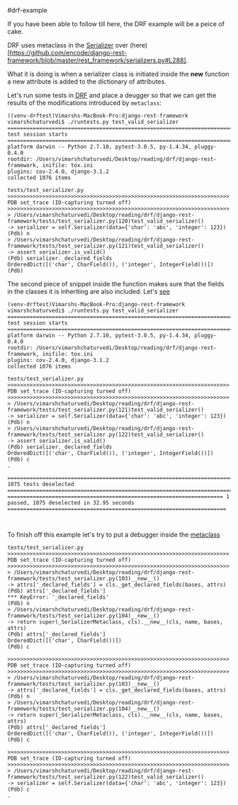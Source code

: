 #drf-example

If you have been able to follow till here, the DRF example will be a peice of cake.

DRF uses metaclass in the [Serializer](https://github.com/encode/django-rest-framework/blob/master/rest_framework/serializers.py#L349) over (here)[https://github.com/encode/django-rest-framework/blob/master/rest_framework/serializers.py#L288].

What it is doing is when a serializer class is initiated inside the __new__ function a new attribute is added to the dictionary of attributes. 

Let's run some tests in [DRF](https://github.com/vimarshc/django-rest-framework/blob/dd2230cd8baf08d3cc645eb6c7098fb52122f001/tests/test_serializer.py#L119) and place a deugger so that we can get the results of the modifications introduced by `metaclass`:
```
((venv-drftest)Vimarshs-MacBook-Pro:django-rest-framework vimarshchaturvedi$ ./runtests.py test_valid_serializer
================================================================================ test session starts ================================================================================
platform darwin -- Python 2.7.10, pytest-3.0.5, py-1.4.34, pluggy-0.4.0
rootdir: /Users/vimarshchaturvedi/Desktop/reading/drf/django-rest-framework, inifile: tox.ini
plugins: cov-2.4.0, django-3.1.2
collected 1076 items 

tests/test_serializer.py 
>>>>>>>>>>>>>>>>>>>>>>>>>>>>>>>>>>>>>>>>>>>>>>>>>>>>>>>>>>>>>>>>>>>>>> PDB set_trace (IO-capturing turned off) >>>>>>>>>>>>>>>>>>>>>>>>>>>>>>>>>>>>>>>>>>>>>>>>>>>>>>>>>>>>>>>>>>>>>>
> /Users/vimarshchaturvedi/Desktop/reading/drf/django-rest-framework/tests/test_serializer.py(120)test_valid_serializer()
-> serializer = self.Serializer(data={'char': 'abc', 'integer': 123})
(Pdb) n
> /Users/vimarshchaturvedi/Desktop/reading/drf/django-rest-framework/tests/test_serializer.py(121)test_valid_serializer()
-> assert serializer.is_valid()
(Pdb) serializer._declared_fields
OrderedDict([('char', CharField()), ('integer', IntegerField())])
(Pdb) 

```


The second piece of snippet inside the function makes sure that the fields in the classes it is inheriting are also included. Let's [see](https://github.com/vimarshc/django-rest-framework/blob/bf686cf4f6309b8757ea7b20f9f4bcd710bbe003/tests/test_serializer.py#L121) 
```
(venv-drftest)Vimarshs-MacBook-Pro:django-rest-framework vimarshchaturvedi$ ./runtests.py test_valid_serializer
================================================================================ test session starts ================================================================================
platform darwin -- Python 2.7.10, pytest-3.0.5, py-1.4.34, pluggy-0.4.0
rootdir: /Users/vimarshchaturvedi/Desktop/reading/drf/django-rest-framework, inifile: tox.ini
plugins: cov-2.4.0, django-3.1.2
collected 1076 items 

tests/test_serializer.py 
>>>>>>>>>>>>>>>>>>>>>>>>>>>>>>>>>>>>>>>>>>>>>>>>>>>>>>>>>>>>>>>>>>>>>> PDB set_trace (IO-capturing turned off) >>>>>>>>>>>>>>>>>>>>>>>>>>>>>>>>>>>>>>>>>>>>>>>>>>>>>>>>>>>>>>>>>>>>>>
> /Users/vimarshchaturvedi/Desktop/reading/drf/django-rest-framework/tests/test_serializer.py(121)test_valid_serializer()
-> serializer = self.Serializer(data={'char': 'abc', 'integer': 123})
(Pdb) n
> /Users/vimarshchaturvedi/Desktop/reading/drf/django-rest-framework/tests/test_serializer.py(122)test_valid_serializer()
-> assert serializer.is_valid()
(Pdb) serializer._declared_fields
OrderedDict([('char', CharField()), ('integer', IntegerField())])
(Pdb) c
.

=============================================================================== 1075 tests deselected ===============================================================================
==================================================================== 1 passed, 1075 deselected in 32.95 seconds =====================================================================



```


To finish off this example let's try to put a debugger inside the [metaclass](https://github.com/vimarshc/django-rest-framework/blob/69f93e00bac5b519f12a4214711732c66ddfb041/tests/test_serializer.py#L102)


```
tests/test_serializer.py 
>>>>>>>>>>>>>>>>>>>>>>>>>>>>>>>>>>>>>>>>>>>>>>>>>>>>>>>>>>>>>>>>>>>>>> PDB set_trace (IO-capturing turned off) >>>>>>>>>>>>>>>>>>>>>>>>>>>>>>>>>>>>>>>>>>>>>>>>>>>>>>>>>>>>>>>>>>>>>>
> /Users/vimarshchaturvedi/Desktop/reading/drf/django-rest-framework/tests/test_serializer.py(103)__new__()
-> attrs['_declared_fields'] = cls._get_declared_fields(bases, attrs)
(Pdb) attrs['_declared_fields']
*** KeyError: '_declared_fields'
(Pdb) n
> /Users/vimarshchaturvedi/Desktop/reading/drf/django-rest-framework/tests/test_serializer.py(104)__new__()
-> return super(_SerializerMetaclass, cls).__new__(cls, name, bases, attrs)
(Pdb) attrs['_declared_fields']
OrderedDict([('char', CharField())])
(Pdb) c

>>>>>>>>>>>>>>>>>>>>>>>>>>>>>>>>>>>>>>>>>>>>>>>>>>>>>>>>>>>>>>>>>>>>>> PDB set_trace (IO-capturing turned off) >>>>>>>>>>>>>>>>>>>>>>>>>>>>>>>>>>>>>>>>>>>>>>>>>>>>>>>>>>>>>>>>>>>>>>
> /Users/vimarshchaturvedi/Desktop/reading/drf/django-rest-framework/tests/test_serializer.py(103)__new__()
-> attrs['_declared_fields'] = cls._get_declared_fields(bases, attrs)
(Pdb) n
> /Users/vimarshchaturvedi/Desktop/reading/drf/django-rest-framework/tests/test_serializer.py(104)__new__()
-> return super(_SerializerMetaclass, cls).__new__(cls, name, bases, attrs)
(Pdb) attrs['_declared_fields']
OrderedDict([('char', CharField()), ('integer', IntegerField())])
(Pdb) c

>>>>>>>>>>>>>>>>>>>>>>>>>>>>>>>>>>>>>>>>>>>>>>>>>>>>>>>>>>>>>>>>>>>>>> PDB set_trace (IO-capturing turned off) >>>>>>>>>>>>>>>>>>>>>>>>>>>>>>>>>>>>>>>>>>>>>>>>>>>>>>>>>>>>>>>>>>>>>>
> /Users/vimarshchaturvedi/Desktop/reading/drf/django-rest-framework/tests/test_serializer.py(122)test_valid_serializer()
-> serializer = self.Serializer(data={'char': 'abc', 'integer': 123})
(Pdb) c
.

```



